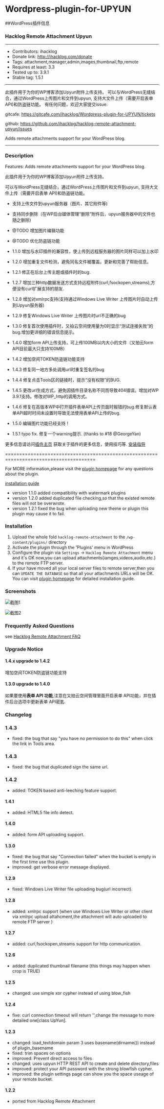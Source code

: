 # Wordpress-plugin-for-UPYUN##WordPress插件信息### Hacklog Remote Attachment Upyun------------------------------------------------------------* Contributors: ihacklog* Donate link: http://ihacklog.com/donate* Tags: attachment,manager,admin,images,thumbnail,ftp,remote* Requires at least: 3.3* Tested up to: 3.9.1* Stable tag: 1.5.1------------------------------------------------------------此插件用于为你的WP博客添加Upyun附件上传支持。可以与WordPress无缝结合，通过WordPress上传图片和文件到upyun, 支持大文件上传（需要开启表单 API)和防盗链功能。有任何问题，欢迎大家提交issue:gitcafe:https://gitcafe.com/ihacklog/Wordpress-plugin-for-UPYUN/ticketsgithub:https://github.com/ihacklog/hacklog-remote-attachment-upyun/issuesAdds remote attachments support for your WordPress blog.------------------------------------------------------------### DescriptionFeatures: Adds remote attachments support for your WordPress blog.此插件用于为你的WP博客添加Upyun附件上传支持。可以与WordPress无缝结合，通过WordPress上传图片和文件到upyun, 支持大文件上传（需要开启表单 API)和防盗链功能。* 支持上传文件到upyun服务器（图片、其它附件等)* 支持同步删除（在WP后台媒体管理“删除”附件后，upyun服务器中的文件也随之删除)* @TODO 增加图片编辑功能* @TODO 优化防盗链功能* 1.1.0 增加与水印插件的兼容性，使上传到远程服务器的图片同样可以加上水印* 1.2.0 增加重复文件检测，避免同名文件被覆盖。更新和完善了帮助信息。* 1.2.1 修正在后台上传主题或插件时的bug.* 1.2.7 增加三种http数据发送方式支持远程附件(curl,fsockopen,streams),方便没有curl扩展支持的朋友.* 1.2.8 增加对xmlrpc支持(支持通过Windows Live Writer 上传图片时自动上传到Upyun服务器)* 1.2.9 修复Windows Live Writer 上传图片时url不正确的bug* 1.3.0 修复首次使用插件时，又拍云空间使用量为0时显示“测试连接失败”的bug.增加更详细的错误信息提示。* 1.4.0 增加form API上传支持，可上传100MB以内大小的文件（又拍云form API目前最大只支持100MB）* 1.4.2 增加空间TOKEN防盗链功能支持* 1.4.3 修复同一地方多处调用url时重复签名的bug* 1.4.4 修复点击Tools区的链接时，提示“没有权限”的BUG.* 1.4.5 更改url生成方式，避免因插件目录名称不同而导致404错误。增加对WP 3.9.1支持。修改对WP_http的调用方式。* 1.4.6 修复在高版本WP中打开插件表单API上传页面时报错的bug.修复默认表单API超时时间未设置时导致无法使用表单API上传的bug.* 1.5.0 编辑图片功能已经支持！* 1.5.1 typo fix. 修复一个warning提示. (thanks to #18 @GeorgeYan)更多信息请访问[插件主页](http://ihacklog.com/?p=5001 "plugin homepage") 获取关于插件的更多信息，使用技巧等.[安装指导](http://ihacklog.com/?p=4993 "安装指导")======================================================================================For MORE information,please visit the [plugin homepage](http://ihacklog.com/?p=5204 "plugin homepage") for any questions about the plugin.[installation guide](http://ihacklog.com/?p=4993 "installation guide")* version 1.1.0 added compatibility with watermark plugins* version 1.2.0 added duplicated file checking,so that the existed remote files will not be overwrote.* version 1.2.1 fixed the bug when uploading new theme or plugin this plugin may cause it to fail.### Installation1. Upload the whole fold `hacklog-remote-attachment` to the `/wp-content/plugins/` directory2. Activate the plugin through the 'Plugins' menu in WordPress3. Configure the plugin via `Settings` -> `Hacklog Remote Attachment` menu and it's OK now,you can upload attachments(iamges,videos,audio,etc.) to the remote FTP server.4. If your have moved all your local server files to remote server,then you can `UPDATE THE DATABASE` so that all your attachments URLs will be OK.You can visit [plugin homepage](http://ihacklog.com/?p=5001 "plugin homepage") for detailed installation guide.### Screenshots![截图1](/ihacklog/Wordpress-plugin-for-UPYUN/raw/master/screenshot-1.png "截图1")![截图2](/ihacklog/Wordpress-plugin-for-UPYUN/raw/master/screenshot-2.png "截图2")### Frequently Asked Questionssee[Hacklog Remote Attachment FAQ](http://ihacklog.com/?p=5001 "Hacklog Remote Attachment FAQ")### Upgrade Notice#### 1.4.x upgrade to 1.4.2增加空间TOKEN防盗链功能支持#### 1.3.0 upgrade to 1.4.0如果要使用**表单 API 功能**,注意在又拍云空间管理里面开启表单 API功能，并在插件后台选项中更新表单 API密匙.### Changelog### 1.4.3* fixed: the bug that say "you have no permission to do this" when click the  link in Tools area.### 1.4.3* fixed: the bug that duplicated sign the same url.### 1.4.2* added: TOKEN based anti-leeching feature support.#### 1.4.1* added: HTML5 file info detect.#### 1.4.0* added: form API uploading support.#### 1.3.0* fixed: the bug that say "Connection failed" when the bucket is empty in the first time use this plugin.* improved: get verbose error message displayed.#### 1.2.9* fixed: Windows Live Writer file uploading bug(url incorrect).#### 1.2.8* added: xmlrpc support (when use Windows Live Writer or other client via xmlrpc upload attahcment,the attachment will auto uploaded to remote FTP server )#### 1.2.7* added: curl,fsockopen,streams support for http communication.#### 1.2.6* added: duplicated thumbnail filename (this things may happen when crop is TRUE)#### 1.2.5* changed: use simple xor cypher instead of using blow_fish#### 1.2.4* fixe: curl connection timeout will return '',change the message to more detailed one[class UpYun].#### 1.2.3* changed: load_textdomain param 3 uses basename(dirname()) instead of plugin_basename* fixed: trim spaces on options* improved: Prevent direct access to files* changed: uses upyun HTTP REST API to create and delete directory,files* improved: protect your API password with the strong blowfish cypher.* improved: the plugin settings page can show you the space useage of your remote bucket.#### 1.2.2* ported from Hacklog Remote Attachment